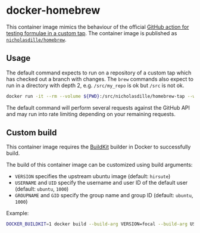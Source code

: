 # docker-homebrew

This container image mimics the behaviour of the official [GitHub action for testing formulae in a custom tap](https://github.com/Homebrew/brew/blob/master/Library/Homebrew/dev-cmd/tap-new.rb). The container image is published as [`nicholasdille/homebrew`](https://hub.docker.com/repository/docker/nicholasdille/homebrew).

## Usage

The default command expects to run on a repository of a custom tap which has checked out a branch with changes. The `brew` commands also expect to run in a directory with depth 2, e.g. `/src/my_repo` is ok but `/src` is not ok.

```bash
docker run -it --rm --volume ${PWD}:/src/nicholasdille/homebrew-tap --workdir /src/nicholasdille/homebrew-tap
```

The default command will perform several requests against the GitHub API and may run into rate limiting depending on your remaining requests.

## Custom build

This container image requires the [BuildKit](https://github.com/moby/buildkit) builder in Docker to successfully build.

The build of this container image can be customized using build arguments:

- `VERSION` specifies the upstream ubuntu image (default: `hirsute`)
- `USERNAME` and `UID` specify the username and user ID of the default user (default: `ubuntu`, `1000`)
- `GROUPNAME` and `GID` specify the group name and group ID (default: `ubuntu`, `1000`)

Example:

```bash
DOCKER_BUILDKIT=1 docker build --build-arg VERSION=focal --build-arg USERNAME=nicholas
```
